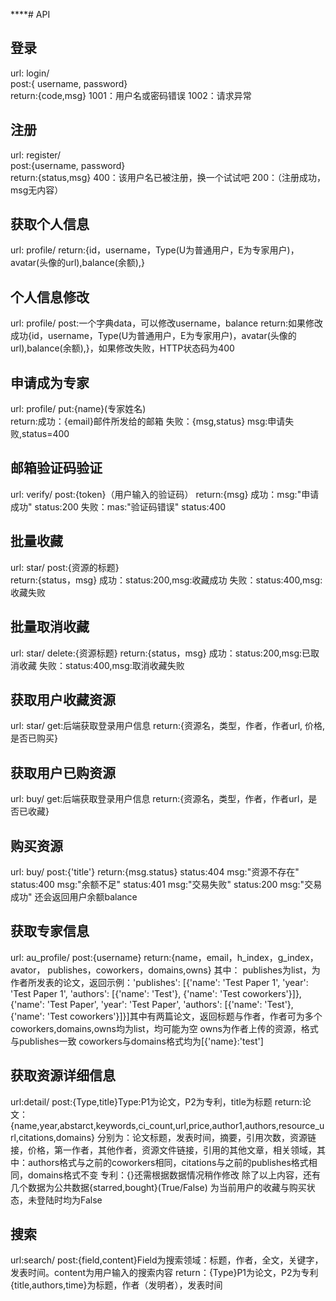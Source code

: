 ****# API

## 登录 

url: login/  
post:{ username, password}  
return:{code,msg}
1001：用户名或密码错误
1002：请求异常

## 注册

url: register/  
post:{username, password}  
return:{status,msg}
400：该用户名已被注册，换一个试试吧
200：（注册成功，msg无内容）



## 获取个人信息

url: profile/ 
return:{id，username，Type(U为普通用户，E为专家用户)，avatar(头像的url),balance(余额),}

##  个人信息修改

url: profile/
post:一个字典data，可以修改username，balance
return:如果修改成功{id，username，Type(U为普通用户，E为专家用户)，avatar(头像的url),balance(余额),}，如果修改失败，HTTP状态码为400

## 申请成为专家

url: profile/
put:{name}(专家姓名)  
return:成功：{email}邮件所发给的邮箱
失败：{msg,status} msg:申请失败,status=400

## 邮箱验证码验证
url: verify/
post:{token}（用户输入的验证码）
return:{msg}
成功：msg:"申请成功" status:200
失败：mas:"验证码错误" status:400

## 批量收藏

url: star/
post:{资源的标题}  
return:{status，msg}
成功：status:200,msg:收藏成功
失败：status:400,msg:收藏失败

## 批量取消收藏

url: star/
delete:{资源标题}
return:{status，msg}
成功：status:200,msg:已取消收藏
失败：status:400,msg:取消收藏失败

## 获取用户收藏资源

url: star/
get:后端获取登录用户信息
return:{资源名，类型，作者，作者url, 价格,是否已购买}


## 获取用户已购资源

url: buy/
get:后端获取登录用户信息
return:{资源名，类型，作者，作者url，是否已收藏}

## 购买资源
url: buy/
post:{'title'}
return:{msg.status}
status:404 msg:"资源不存在"
status:400 msg:"余额不足"
status:401 msg:"交易失败"
status:200 msg:"交易成功" 还会返回用户余额balance


## 获取专家信息

url: au_profile/
post:{username}
return:{name，email，h_index，g_index，avator， publishes，coworkers，domains,owns} 其中：
publishes为list，为作者所发表的论文，返回示例：'publishes': [{'name': 'Test Paper 1', 'year': 'Test Paper 1', 'authors': [{'name': 'Test'}, {'name': 'Test coworkers'}]}, {'name': 'Test Paper', 'year': 'Test Paper', 'authors': [{'name': 'Test'}, {'name': 'Test coworkers'}]}]其中有两篇论文，返回标题与作者，作者可为多个
coworkers,domains,owns均为list，均可能为空
owns为作者上传的资源，格式与publishes一致
coworkers与domains格式均为[{'name}:'test']

## 获取资源详细信息
url:detail/
post:{Type,title}Type:P1为论文，P2为专利，title为标题
return:论文：{name,year,abstarct,keywords,ci_count,url,price,author1,authors,resource_url,citations,domains}
分别为：论文标题，发表时间，摘要，引用次数，资源链接，价格，第一作者，其他作者，资源文件链接，引用的其他文章，相关领域，其中：authors格式与之前的coworkers相同，citations与之前的publishes格式相同，domains格式不变
专利：{}还需根据数据情况稍作修改
除了以上内容，还有几个数据为公共数据{starred,bought}(True/False)
为当前用户的收藏与购买状态，未登陆时均为False


## 搜索
url:search/
post:{field,content}Field为搜索领域：标题，作者，全文，关键字，发表时间。content为用户输入的搜索内容
return：{Type}P1为论文，P2为专利
{title,authors,time}为标题，作者（发明者），发表时间
